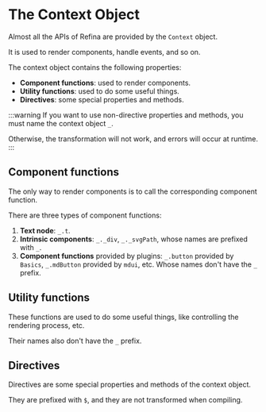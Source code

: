 # The Context Object

Almost all the APIs of Refina are provided by the `Context` object.

It is used to render components, handle events, and so on.

The context object contains the following properties:

- **Component functions**: used to render components.
- **Utility functions**: used to do some useful things.
- **Directives**: some special properties and methods.

:::warning
If you want to use non-directive properties and methods, you must name the context object `_`.

Otherwise, the transformation will not work, and errors will occur at runtime.
:::

## Component functions

The only way to render components is to call the corresponding component function.

There are three types of component functions:

1. **Text node**: `_.t`.
2. **Intrinsic components**: `_._div`, `_._svgPath`, whose names are prefixed with `_`.
3. **Component functions** provided by plugins: `_.button` provided by `Basics`, `_.mdButton` provided by `mdui`, etc. Whose names don't have the `_` prefix.

## Utility functions

These functions are used to do some useful things, like controlling the rendering process, etc.

Their names also don't have the `_` prefix.

## Directives

Directives are some special properties and methods of the context object.

They are prefixed with `$`, and they are not transformed when compiling.
